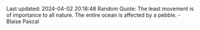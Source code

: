 Last updated: 2024-04-02 20:16:48
Random Quote: The least movement is of importance to all nature. The entire ocean is affected by a pebble. - Blaise Pascal